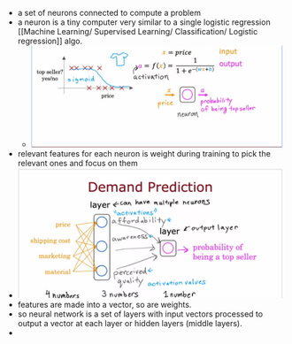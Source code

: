 - a set of neurons connected to compute a problem
- a neuron is a tiny computer very similar to a single logistic regression [[Machine Learning/ Supervised Learning/ Classification/ Logistic regression]] algo.
	- ![image.png](../assets/image_1675036183682_0.png)
- relevant features for each neuron is weight during training to pick the relevant ones and focus on them
- ![image.png](../assets/image_1675036477515_0.png)
- features are made into a vector, so are weights.
- so neural network is a set of layers with input vectors processed to output a vector at each layer or hidden layers (middle layers).
-